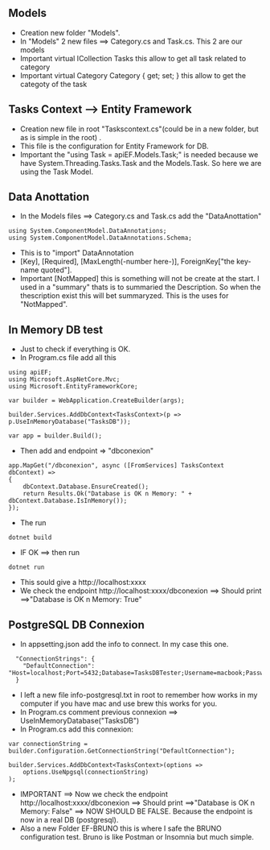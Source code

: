 

## Models
- Creation new folder "Models".
- In "Models" 2 new files ==> Category.cs and Task.cs. This 2 are our models
- Important virtual ICollection<Task> Tasks this allow to get all task related to category
- Important virtual Category Category { get; set; } this allow to get the categoty of the task


## Tasks Context --> Entity Framework
- Creation new file in root "Taskscontext.cs"(could be in a new folder, but as is simple in the root) .
- This file is the configuration for Entity Framework for DB. 
- Important the "using Task = apiEF.Models.Task;" is needed because we have System.Threading.Tasks.Task and the Models.Task. So here we are using the Task Model.


## Data Anottation
- In the Models files ==> Category.cs and Task.cs add the "DataAnottation"
````
using System.ComponentModel.DataAnnotations;
using System.ComponentModel.DataAnnotations.Schema;
````
- This is to "import" DataAnnotation
- [Key], [Required], [MaxLength(-number here-)], ForeignKey["the key-name quoted"].
- Important [NotMapped] this is something will not be create at the start. I used in a "summary" thats is to summaried the Description. So when the thescription exist this will bet summaryzed. This is the uses for "NotMapped".


## In Memory DB test
- Just to check if everything is OK.
- In Program.cs file add all this
```
using apiEF;
using Microsoft.AspNetCore.Mvc;
using Microsoft.EntityFrameworkCore;

var builder = WebApplication.CreateBuilder(args);

builder.Services.AddDbContext<TasksContext>(p => p.UseInMemoryDatabase("TasksDB"));

var app = builder.Build();
```
- Then add and endpoint => "dbconexion"
````
app.MapGet("/dbconexion", async ([FromServices] TasksContext dbContext) =>
{
    dbContext.Database.EnsureCreated();
    return Results.Ok("Database is OK n Memory: " + dbContext.Database.IsInMemory());
});
````
- The run
```
dotnet build
```
- IF OK ==> then run
```
dotnet run
````
- This sould give a http://localhost:xxxx
- We check the endpoint http://localhost:xxxx/dbconexion ==> Should print ==>"Database is OK n Memory: True"



## PostgreSQL DB Connexion
- In appsetting.json add the info to connect. In my case this one.
````
  "ConnectionStrings": {
    "DefaultConnection": "Host=localhost;Port=5432;Database=TasksDBTester;Username=macbook;Password=123456"
  }
````
- I left a new file info-postgresql.txt in root to remember how works in my computer if you have mac and use brew this works for you.
- In Program.cs comment previous connexion ==> UseInMemoryDatabase("TasksDB") 
- In Program.cs add this connexion: 
````
var connectionString = builder.Configuration.GetConnectionString("DefaultConnection");

builder.Services.AddDbContext<TasksContext>(options =>
    options.UseNpgsql(connectionString)
);
````
- IMPORTANT ==> Now we check the endpoint http://localhost:xxxx/dbconexion ==> Should print ==>"Database is OK n Memory: False" ==> NOW SHOULD BE FALSE. Because the endpoint is now in a real DB (postgresql).
- Also a new Folder EF-BRUNO this is where I safe the BRUNO configuration test. Bruno is like Postman or Insomnia but much simple.
